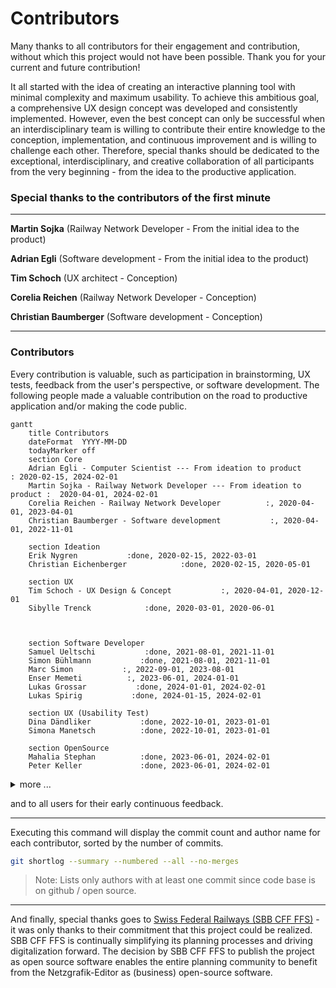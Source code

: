 # Contributors

Many thanks to all contributors for their engagement and contribution, without which this project
would not have been possible. Thank you for your current and future contribution!

It all started with the idea of creating an interactive planning tool with minimal complexity and
maximum usability. To achieve this ambitious goal, a comprehensive UX design concept was developed
and consistently implemented. However, even the best concept can only be successful when an
interdisciplinary team is willing to contribute their entire knowledge to the conception,
implementation, and continuous improvement and is willing to challenge each other. Therefore,
special thanks should be dedicated to the exceptional, interdisciplinary, and creative collaboration
of all participants from the very beginning - from the idea to the productive application.

### Special thanks to the contributors of the first minute

---

**Martin Sojka** (Railway Network Developer - From the initial idea to the product)

**Adrian Egli** (Software development - From the initial idea to the product)

**Tim Schoch** (UX architect - Conception)

**Corelia Reichen** (Railway Network Developer - Conception)

**Christian Baumberger** (Software development - Conception)

---

### Contributors
Every contribution is valuable, such as participation in brainstorming, UX tests, feedback from the
user's perspective, or software development. The following people made a valuable contribution on
the road to productive application and/or making the code public.

```mermaid
gantt
    title Contributors
    dateFormat  YYYY-MM-DD
    todayMarker off 
    section Core
    Adrian Egli - Computer Scientist --- From ideation to product          : 2020-02-15, 2024-02-01
    Martin Sojka - Railway Network Developer --- From ideation to product :  2020-04-01, 2024-02-01
    Corelia Reichen - Railway Network Developer          :, 2020-04-01, 2023-04-01
    Christian Baumberger - Software development           :, 2020-04-01, 2022-11-01
    
    section Ideation 
    Erik Nygren           :done, 2020-02-15, 2022-03-01
    Christian Eichenberger            :done, 2020-02-15, 2020-05-01
    
    section UX 
    Tim Schoch - UX Design & Concept           :, 2020-04-01, 2020-12-01
    Sibylle Trenck            :done, 2020-03-01, 2020-06-01 



    section Software Developer
    Samuel Ueltschi           :done, 2021-08-01, 2021-11-01
    Simon Bühlmann           :done, 2021-08-01, 2021-11-01
    Marc Simon           :, 2022-09-01, 2023-08-01
    Enser Memeti          :, 2023-06-01, 2024-01-01
    Lukas Grossar           :done, 2024-01-01, 2024-02-01
    Lukas Spirig           :done, 2024-01-15, 2024-02-01

    section UX (Usability Test)
    Dina Dändliker           :done, 2022-10-01, 2023-01-01
    Simona Manetsch          :done, 2022-10-01, 2023-01-01  
    
    section OpenSource
    Mahalia Stephan          :done, 2023-06-01, 2024-02-01
    Peter Keller             :done, 2023-06-01, 2024-02-01
```

<details>
<summary>more ... </summary>
<br>
- Christian Zosel
- Lukas Spirig [angular.app.sbb.ch](https://angular.app.sbb.ch/)

</details>

and to all users for their early continuous feedback.

---

Executing this command will display the commit count and author name for each contributor, sorted by
the number of commits.

```bash
git shortlog --summary --numbered --all --no-merges
```

> Note: Lists only authors with at least one commit since code base is on github / open source.

---

And finally, special thanks goes to [Swiss Federal Railways (SBB CFF FFS)](https://www.sbb.ch) - it
was only thanks to their commitment that this project could be realized. SBB CFF FFS is continually
simplifying its planning processes and driving digitalization forward. The decision by SBB CFF FFS
to publish the project as open source software enables the entire planning community to benefit from
the Netzgrafik-Editor as (business) open-source software.
